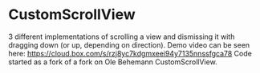 # CustomScrollView

3 different implementations of scrolling a view and dismissing it with dragging down (or up, depending on direction).
Demo video can be seen here: https://cloud.box.com/s/rzj8yc7kdgmxeei94y7135nnssfgca78
Code started as a fork of a fork on Ole Behemann CustomScrollView.

